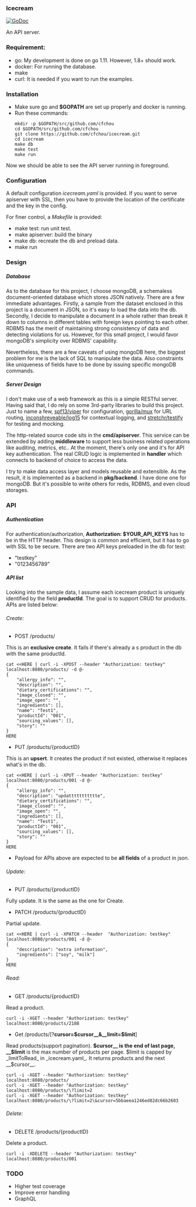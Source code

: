 ### Icecream
[![GoDoc](https://godoc.org/github.com/cfchou/icecream?status.svg)](https://godoc.org/github.com/cfchou/icecream)

An API server.

### Requirement:
- go: My development is done on go 1.11. However, 1.8+ should work.
- docker: For running the database.
- make 
- curl: It is needed if you want to run the examples.

### Installation

- Make sure go and __$GOPATH__ are set up properly and docker is running.
- Run these commands:
    ```
    mkdir -p $GOPATH/src/github.com/cfchou
    cd $GOPATH/src/github.com/cfchou
    git clone https://github.com/cfchou/icecream.git
    cd icecream
    make db
    make test
    make run
    ```
Now we should be able to see the API server running in foreground.


### Configuration

A default configuration _icecream.yaml_ is provided. If you want to serve apiserver with SSL, then you have to provide the location of the certificate and the key in the config. 

For finer control, a _Makefile_ is provided:
- make test: run unit test.
- make apiserver: build the binary 
- make db: recreate the db and preload data.
- make run


### Design

##### Database
As to the database for this project, I choose mongoDB, a schemaless document-oriented database which stores JSON natively. There are a few immediate advantages. Firstly, a sample from the dataset enclosed in this project is a document in JSON, so it's easy to load the data into the db. Secondly, I decide to manipulate a document in a whole rather than break it down to columns in different tables with foreign keys pointing to each other. RDBMS has the merit of maintaining strong consistency of data and detecting violations for us. However, for this small project, I would favor mongoDB's simplicity over RDBMS' capability.

Nevertheless, there are a few caveats of using mongoDB here, the biggest problem for me is the lack of SQL to manipulate the data. Also constraints like uniqueness of fields have to be done by issuing specific mongoDB commands.


##### Server Design
I don't make use of a web framework as this is a simple RESTful server. Having said that, I do rely on some 3rd-party libraries to build this project. Just to name a few, [spf13/viper](https://github.com/spf13/viper) for configuration, [gorilla/mux](http://www.gorillatoolkit.org/pkg/mux) for URL routing, [inconshreveable/log15](https://github.com/inconshreveable/log15) for contextual logging, and [stretchr/testify](https://github.com/stretchr/testify) for testing and mocking.

The http-related source code sits in the __cmd/apiserver__. This service can be extended by adding __middleware__ to support less business related operations like auditing, metrics, etc.. At the moment, there's only one and it's for API key authentication. The real CRUD logic is implemented in __handler__ which connects to backend of choice to access the data.

I try to make data access layer and models reusable and extensible. As the result, it is implemented as a backend in __pkg/backend__. I have done one for mongoDB. But it's possible to write others for redis, RDBMS, and even cloud storages.


### API

##### Authentication
For authentication/authorization, __Authorization: $YOUR_API_KEYS__ has to be in the HTTP header. This design is common and efficient, but it has to go with SSL to be secure. There are two API keys preloaded in the db for test:

- "testkey"
- "0123456789"


##### API list
Looking into the sample data, I assume each icecream product is uniquely identified by the field __productId__.
The goal is to support CRUD for products. APIs are listed below:


###### Create:
* POST /products/
    
This is an __exclusive create__. It fails if there's already a s product in the db with the same productId.
```
cat <<HERE | curl -i -XPOST --header "Authorization: testkey" localhost:8080/products/ -d @-
{
    "allergy_info": "",
    "description": "",
    "dietary_certifications": "",
    "image_closed": "",
    "image_open": "",
    "ingredients": [],
    "name": "Test1",
    "productId": "001",
    "sourcing_values": [],
    "story": ""
}
HERE
```

* PUT /products/{productID}
    
This is an __upsert__. It creates the product if not existed, otherwise it replaces what's in the db.
```
cat <<HERE | curl -i -XPUT --header "Authorization: testkey" localhost:8080/products/001 -d @-
{
    "allergy_info": "",
    "description": "updattttttttttte",
    "dietary_certifications": "",
    "image_closed": "",
    "image_open": "",
    "ingredients": [],
    "name": "Test1",
    "productId": "001",
    "sourcing_values": [],
    "story": ""
}
HERE
```

* Payload for APIs above are expected to be __all fields__ of a product in json.


###### Update:
* PUT /products/{productID}

Fully update. It is the same as the one for Create.


* PATCH /products/{productID}

Partial update.
```
cat <<HERE | curl -i -XPATCH --header  "Authorization: testkey" localhost:8080/products/001 -d @-
{
    "description": "extra information",
    "ingredients": ["soy", "milk"]
}
HERE
```


###### Read:
* GET /products/{productID}

Read a product.
```
curl -i -XGET --header "Authorization: testkey" localhost:8080/products/2188
```

* Get /products/\[?__cursor=$cursor__&__limit=$limit__\]

Read products(support pagination). __$cursor__ is the end of last page, __$limit__ is the max number of products per page. $limit is capped by _limitToRead_ in _icecream.yaml_. It returns products and the next __$cursor__.
```
curl -i -XGET --header "Authorization: testkey" localhost:8080/products/
curl -i -XGET --header "Authorization: testkey" localhost:8080/products/\?limit=2
curl -i -XGET --header "Authorization: testkey" localhost:8080/products/\?limit=2\&cursor=5bbaeea1246ed82dc66b2603
```


###### Delete:
* DELETE /products/{productID}

Delete a product.
```
curl -i -XDELETE --header "Authorization: testkey" localhost:8080/products/001
```


### TODO
- Higher test coverage
- Improve error handling
- GraphQL


